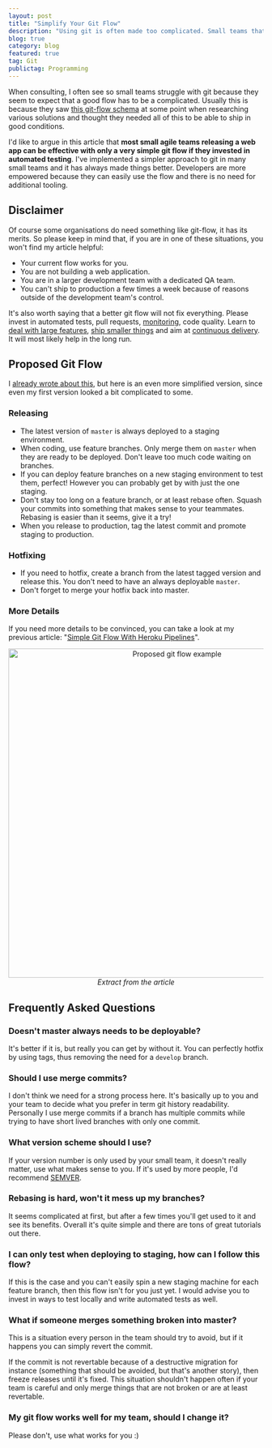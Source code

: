 ```yaml
---
layout: post
title: "Simplify Your Git Flow"
description: "Using git is often made too complicated. Small teams that could do just fine with a very simple flow end up re-using solutions that end up slowing them down. Here is a simpler alternative."
blog: true
category: blog
featured: true
tag: Git
publictag: Programming
---
```


When consulting, I often see so small teams struggle with git because they seem to expect that a good flow has to be a complicated. Usually this is because they saw [this git-flow schema][1] at some point when researching various solutions and thought they needed all of this to be able to ship in good conditions.

I'd like to argue in this article that **most small agile teams releasing a web app can be effective with only a very simple git flow if they invested in automated testing**. I've implemented a simpler approach to git in many small teams and it has always made things better. Developers are more empowered because they can easily use the flow and there is no need for additional tooling.

## Disclaimer

Of course some organisations do need something like git-flow, it has its merits. So please keep in mind that, if you are in one of these situations, you won't find my article helpful:

- Your current flow works for you.
- You are not building a web application.
- You are in a larger development team with a dedicated QA team.
- You can't ship to production a few times a week because of reasons outside of the development team's control.

It's also worth saying that a better git flow will not fix everything. Please invest in automated tests, pull requests, [monitoring][2], code quality. Learn to [deal with large features][3], [ship smaller things][4] and aim at [continuous delivery][5]. It will most likely help in the long run.

## Proposed Git Flow

I [already wrote about this][6], but here is an even more simplified version, since even my first version looked a bit complicated to some.

### Releasing

- The latest version of `master` is always deployed to a staging environment.
- When coding, use feature branches. Only merge them on `master` when they are ready to be deployed. Don't leave too much code waiting on branches.
- If you can deploy feature branches on a new staging environment to test them, perfect! However you can probably get by with just the one staging.
- Don't stay too long on a feature branch, or at least rebase often. Squash your commits into something that makes sense to your teammates. Rebasing is easier than it seems, give it a try!
- When you release to production, tag the latest commit and promote staging to production.

### Hotfixing

- If you need to hotfix, create a branch from the latest tagged version and release this. You don't need to have an always deployable `master`.
- Don't forget to merge your hotfix back into master.

### More Details

If you need more details to be convinced, you can take a look at my previous article: "[Simple Git Flow With Heroku Pipelines][7]".

<div class="image-wrapper" style="text-align: center"><img src="/assets/blog/git-flow-drivy.jpg" alt="Proposed git flow example" style="padding: 0px; width: 650px;"/><br><em>Extract from the article</em></div>

## Frequently Asked Questions

### Doesn't master always needs to be deployable?

It's better if it is, but really you can get by without it. You can perfectly hotfix by using tags, thus removing the need for a `develop` branch.

### Should I use merge commits?

I don't think we need for a strong process here. It's basically up to you and your team to decide what you prefer in term git history readability. Personally I use merge commits if a branch has multiple commits while trying to have short lived branches with only one commit.

### What version scheme should I use?

If your version number is only used by your small team, it doesn't really matter, use what makes sense to you. If it's used by more people, I'd recommend [SEMVER][8].

### Rebasing is hard, won't it mess up my branches?

It seems complicated at first, but after a few times you'll get used to it and see its benefits. Overall it's quite simple and there are tons of great tutorials out there.

### I can only test when deploying to staging, how can I follow this flow?

If this is the case and you can't easily spin a new staging machine for each feature branch, then this flow isn't for you just yet. I would advise you to invest in ways to test locally and write automated tests as well.

### What if someone merges something broken into master?

This is a situation every person in the team should try to avoid, but if it happens you can simply revert the commit.

If the commit is not revertable because of a destructive migration for instance (something that should be avoided, but that's another story), then freeze releases until it's fixed. This situation shouldn't happen often if your team is careful and only merge things that are not broken or are at least revertable.

### My git flow works well for my team, should I change it?

Please don't, use what works for you :)

[1]:	/assets/blog/git-flow-complex.png
[2]:	/blog/2016/07/04/monitoring-bugs/
[3]:	https://drivy.engineering/best-practices-for-large-features/
[4]:	/blog/2018/03/20/splitting-releases/
[5]:	https://drivy.engineering/continuous-integration/
[6]:	/blog/2016/02/22/git-flow-heroku-pipelines/
[7]:	/blog/2016/02/22/git-flow-heroku-pipelines/
[8]:	https://semver.org/